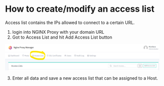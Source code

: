 # How to create/modify an access list
Access list contains the IPs allowed to connect to a certain URL.

1. login into NGINX Proxy with your domain URL
2. Got to Access List and hit Add Access List button

![](../images/n-p-m-access-list.png)

3. Enter all data and save a new access list that can be assigned to a Host.